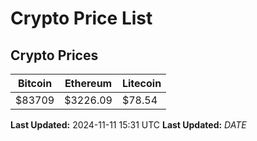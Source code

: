 # Crypto Price List

## Crypto Prices
| Bitcoin | Ethereum | Litecoin |
| ------- | -------- | -------- |
| $83709 | $3226.09 | $78.54 |
**Last Updated:** 2024-11-11 15:31 UTC
**Last Updated:** $DATE$
